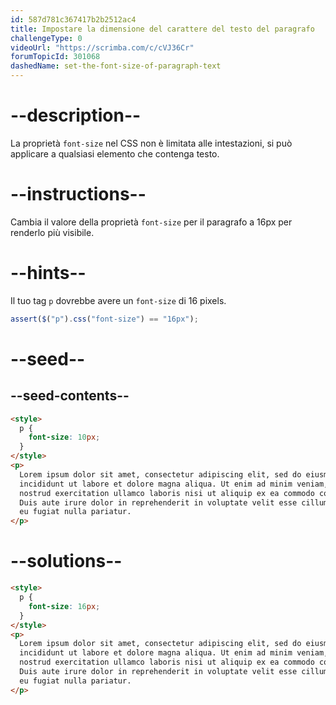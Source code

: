 ```yaml
---
id: 587d781c367417b2b2512ac4
title: Impostare la dimensione del carattere del testo del paragrafo
challengeType: 0
videoUrl: "https://scrimba.com/c/cVJ36Cr"
forumTopicId: 301068
dashedName: set-the-font-size-of-paragraph-text
---
```


# --description--

La proprietà `font-size` nel CSS non è limitata alle intestazioni, si può applicare a qualsiasi elemento che contenga testo.

# --instructions--

Cambia il valore della proprietà `font-size` per il paragrafo a 16px per renderlo più visibile.

# --hints--

Il tuo tag `p` dovrebbe avere un `font-size` di 16 pixels.

```js
assert($("p").css("font-size") == "16px");
```

# --seed--

## --seed-contents--

```html
<style>
  p {
    font-size: 10px;
  }
</style>
<p>
  Lorem ipsum dolor sit amet, consectetur adipiscing elit, sed do eiusmod tempor
  incididunt ut labore et dolore magna aliqua. Ut enim ad minim veniam, quis
  nostrud exercitation ullamco laboris nisi ut aliquip ex ea commodo consequat.
  Duis aute irure dolor in reprehenderit in voluptate velit esse cillum dolore
  eu fugiat nulla pariatur.
</p>
```

# --solutions--

```html
<style>
  p {
    font-size: 16px;
  }
</style>
<p>
  Lorem ipsum dolor sit amet, consectetur adipiscing elit, sed do eiusmod tempor
  incididunt ut labore et dolore magna aliqua. Ut enim ad minim veniam, quis
  nostrud exercitation ullamco laboris nisi ut aliquip ex ea commodo consequat.
  Duis aute irure dolor in reprehenderit in voluptate velit esse cillum dolore
  eu fugiat nulla pariatur.
</p>
```
